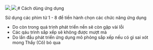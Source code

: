 <a href="https://github.com/ThanhhTann/csn-da21ttb-duongthanhtan-aistreamer-python">
    <img src="https://i.ibb.co/d5n08bq/Banner-Git-Hub-AI-Streamer-900-x-200-px.gif">
</a>
<!-- Phần tiêu đề trang -->
<a href="https://github.com/ThanhhTann/csn-da21ttb-duongthanhtan-aistreamer-python">
    <img src="https://i.ibb.co/4mfc8kN/Banner-Git-Hub-AI-Streamer-900-x-200-px-900-x-50-px.gif">
</a>
# Cách dùng ứng dụng

Sử dụng các phìm từ 1 - 8 để tiền hành chọn các chức năng ứng dụng

- Do còn trong quá trình phát triển nền sẽ còn gặp vài lỗi
- Các qáu trình sắp xếp sẽ không được mượt mà
- Do lần đầu phát triển ứng dụng mô phỏng sắp xếp nếu có gì sai xót mong Thầy (Cô) bỏ qua
